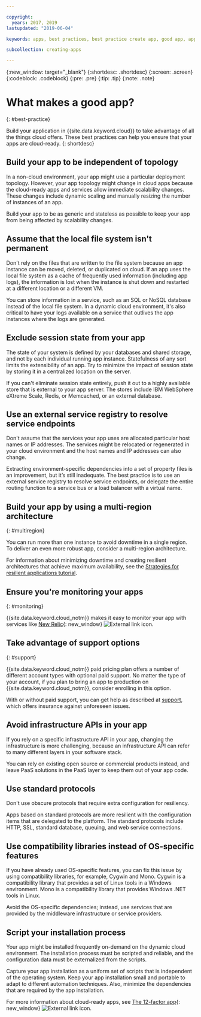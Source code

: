 ```yaml
---

copyright:
  years: 2017, 2019
lastupdated: "2019-06-04"

keywords: apps, best practices, best practice create app, good app, app general, common practice, cloud app help

subcollection: creating-apps

---
```


{:new_window: target="_blank"}
{:shortdesc: .shortdesc}
{:screen: .screen}
{:codeblock: .codeblock}
{:pre: .pre}
{:tip: .tip}
{:note: .note}

# What makes a good app?
{: #best-practice}

Build your application in {{site.data.keyword.cloud}} to take advantage of all the things cloud offers. These best practices can help you ensure that your apps are cloud-ready.
{: shortdesc}

## Build your app to be independent of topology

In a non-cloud environment, your app might use a particular deployment topology. However, your app topology might change in cloud apps because the cloud-ready apps and services allow immediate scalability changes. These changes include dynamic scaling and manually resizing the number of instances of an app.

Build your app to be as generic and stateless as possible to keep your app from being affected by scalability changes.

## Assume that the local file system isn't permanent

Don't rely on the files that are written to the file system because an app instance can be moved, deleted, or duplicated on cloud. If an app uses the local file system as a cache of frequently used information (including app logs), the information is lost when the instance is shut down and restarted at a different location or a different VM.

You can store information in a service, such as an SQL or NoSQL database instead of the local file system. In a dynamic cloud environment, it's also critical to have your logs available on a service that outlives the app instances where the logs are generated.

## Exclude session state from your app

The state of your system is defined by your databases and shared storage, and not by each individual running app instance. Statefulness of any sort limits the extensibility of an app. Try to minimize the impact of session state by storing it in a centralized location on the server.

If you can't eliminate session state entirely, push it out to a highly available store that is external to your app server. The stores include IBM WebSphere eXtreme Scale, Redis, or Memcached, or an external database.

## Use an external service registry to resolve service endpoints

Don't assume that the services your app uses are allocated particular host names or IP addresses. The services might be relocated or regenerated in your cloud environment and the host names and IP addresses can also change.

Extracting environment-specific dependencies into a set of property files is an improvement, but it’s still inadequate. The best practice is to use an external service registry to resolve service endpoints, or delegate the entire routing function to a service bus or a load balancer with a virtual name.

## Build your app by using a multi-region architecture
{: #multiregion}

You can run more than one instance to avoid downtime in a single region. To deliver an even more robust app, consider a multi-region architecture.

For information about minimizing downtime and creating resilient architectures that achieve maximum availability, see the [Strategies for resilient applications tutorial](/docs/tutorials?topic=solution-tutorials-strategies-for-resilient-applications).

## Ensure you're monitoring your apps
{: #monitoring}

{{site.data.keyword.cloud_notm}} makes it easy to monitor your app with services like [New Relic](https://newrelic.com/){: new_window} ![External link icon](../icons/launch-glyph.svg "External link icon").

## Take advantage of support options
{: #support}

{{site.data.keyword.cloud_notm}} paid pricing plan offers a number of different account types with optional paid support. No matter the type of your account, if you plan to bring an app to production on {{site.data.keyword.cloud_notm}}, consider enrolling in this option.

With or without paid support, you can get help as described at [support](/docs/get-support?topic=get-support-getting-customer-support), which offers insurance against unforeseen issues.

## Avoid infrastructure APIs in your app

If you rely on a specific infrastructure API in your app, changing the infrastructure is more challenging, because an infrastructure API can refer to many different layers in your software stack.

You can rely on existing open source or commercial products instead, and leave PaaS solutions in the PaaS layer to keep them out of your app code.

## Use standard protocols

Don't use obscure protocols that require extra configuration for resiliency.

Apps based on standard protocols are more resilient with the configuration items that are delegated to the platform. The standard protocols include HTTP, SSL, standard database, queuing, and web service connections.

## Use compatibility libraries instead of OS-specific features

If you have already used OS-specific features, you can fix this issue by using compatibility libraries, for example, Cygwin and Mono. Cygwin is a compatibility library that provides a set of Linux tools in a Windows environment. Mono is a compatibility library that provides Windows .NET tools in Linux.

Avoid the OS-specific dependencies; instead, use services that are provided by the middleware infrastructure or service providers.

## Script your installation process

Your app might be installed frequently on-demand on the dynamic cloud environment. The installation process must be scripted and reliable, and the configuration data must be externalized from the scripts.

Capture your app installation as a uniform set of scripts that is independent of the operating system. Keep your app installation small and portable to adapt to different automation techniques. Also, minimize the dependencies that are required by the app installation.

For more information about cloud-ready apps, see [The 12-factor app](https://12factor.net/){: new_window} ![External link icon](../icons/launch-glyph.svg "External link icon").


